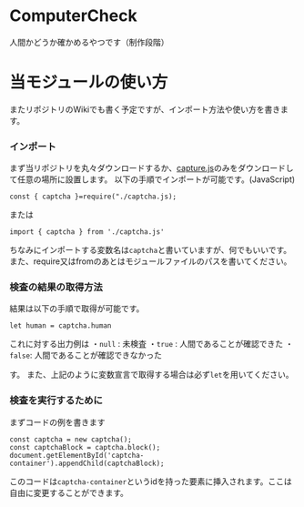 # ComputerCheck
人間かどうか確かめるやつです（制作段階）

# 当モジュールの使い方
またリポジトリのWikiでも書く予定ですが、インポート方法や使い方を書きます。

### インポート

まず当リポジトリを丸々ダウンロードするか、[capture.js](./captcha.js)のみをダウンロードして任意の場所に設置します。
以下の手順でインポートが可能です。(JavaScript)

```
const { captcha }=require("./captcha.js);
```
または
```
import { captcha } from './captcha.js'
```
ちなみにインポートする変数名は`captcha`と書いていますが、何でもいいです。また、require又はfromのあとはモジュールファイルのパスを書いてください。

### 検査の結果の取得方法
結果は以下の手順で取得が可能です。

```
let human = captcha.human
```
これに対する出力例は
・`null` : 未検査
・`true` : 人間であることが確認できた
・`false`: 人間であることが確認できなかった

す。
また、上記のように変数宣言で取得する場合は必ず`let`を用いてください。

### 検査を実行するために

まずコードの例を書きます
```
const captcha = new captcha();
const captchaBlock = captcha.block();
document.getElementById('captcha-container').appendChild(captchaBlock);
```
このコードは`captcha-container`というidを持った要素に挿入されます。ここは自由に変更することができます。
